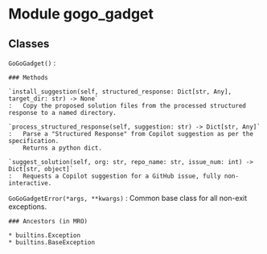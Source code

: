 Module gogo_gadget
==================

Classes
-------

`GoGoGadget()`
:   

    ### Methods

    `install_suggestion(self, structured_response: Dict[str, Any], target_dir: str) ‑> None`
    :   Copy the proposed solution files from the processed structured response to a named directory.

    `process_structured_response(self, suggestion: str) ‑> Dict[str, Any]`
    :   Parse a "Structured Response" from Copilot suggestion as per the specification.
        Returns a python dict.

    `suggest_solution(self, org: str, repo_name: str, issue_num: int) ‑> Dict[str, object]`
    :   Requests a Copilot suggestion for a GitHub issue, fully non-interactive.

`GoGoGadgetError(*args, **kwargs)`
:   Common base class for all non-exit exceptions.

    ### Ancestors (in MRO)

    * builtins.Exception
    * builtins.BaseException